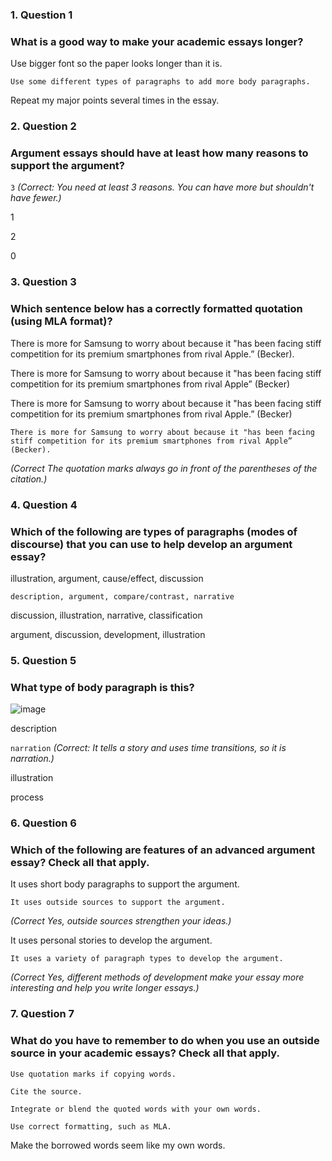 ### 1. Question 1
### What is a good way to make your academic essays longer?

Use bigger font so the paper looks longer than it is.

``Use some different types of paragraphs to add more body paragraphs.``

Repeat my major points several times in the essay.


### 2. Question 2
### Argument essays should have at least how many reasons to support the argument?

``3``
_(Correct:
You need at least 3 reasons. You can have more but shouldn't have fewer.)_

1

2

0



### 3. Question 3
### Which sentence below has a correctly formatted quotation (using MLA format)?


There is more for Samsung to worry about because it "has been facing stiff competition for its premium smartphones from rival Apple.” (Becker).     



There is more for Samsung to worry about because it "has been facing stiff competition for its premium smartphones from rival Apple” (Becker)



There is more for Samsung to worry about because it "has been facing stiff competition for its premium smartphones from rival Apple.” (Becker)



``There is more for Samsung to worry about because it "has been facing stiff competition for its premium smartphones from rival Apple” (Becker).``     


_(Correct
The quotation marks always go in front of the parentheses of the citation.)_


### 4. Question 4
### Which of the following are types of paragraphs (modes of discourse) that you can use to help develop an argument essay?


illustration, argument, cause/effect, discussion



``description, argument, compare/contrast, narrative``



discussion, illustration, narrative, classification



argument, discussion, development, illustration



### 5. Question 5
### What type of body paragraph is this?

![image](https://github.com/user-attachments/assets/be8bbce7-492a-49a0-9a66-e877aac37212)



description


``narration``
_(Correct:
It tells a story and uses time transitions, so it is narration.)_

illustration


process


### 6. Question 6
### Which of the following are features of an advanced argument essay? Check all that apply.


It uses short body paragraphs to support the argument.



``It uses outside sources to support the argument.``


_(Correct
Yes, outside sources strengthen your ideas.)_


It uses personal stories to develop the argument.



``It uses a variety of paragraph types to develop the argument.``


_(Correct
Yes, different methods of development make your essay more interesting and help you write longer essays.)_


### 7. Question 7
### What do you have to remember to do when you use an outside source in your academic essays? Check all that apply.

``Use quotation marks if copying words.``


``Cite the source.``


``Integrate or blend the quoted words with your own words.``


``Use correct formatting, such as MLA.``


Make the borrowed words seem like my own words.
